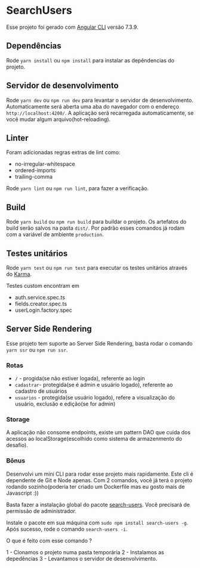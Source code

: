 # SearchUsers

Esse projeto foi gerado com [Angular CLI](https://github.com/angular/angular-cli) versão 7.3.9.

## Dependências
Rode `yarn install` ou `npm install` para instalar as depêndencias do projeto.

## Servidor de desenvolvimento

Rode `yarn dev` ou `npm run dev` para levantar o servidor de desenvolvimento. Automaticamente será aberta uma aba do navegador com o endereço `http://localhost:4200/`. 
A aplicação será recarregada automaticamente, se você mudar algum arquivo(hot-reloading).

## Linter

Foram adicionadas regras extras de lint como:
* no-irregular-whitespace
* ordered-imports
* trailing-comma

Rode `yarn lint` ou `npm run lint`, para fazer a verificação.

## Build

Rode `yarn build` ou `npm run build` para buildar o projeto.
Os artefatos do build serão salvos na pasta `dist/`. Por padrão esses comandos já rodam com a variável de ambiente `production`.

## Testes unitários

Rode `yarn test` ou `npm run test` para executar os testes unitários através do [Karma](https://karma-runner.github.io).

Testes custom encontram em
* auth.service.spec.ts
* fields.creator.spec.ts
* userLogin.factory.spec

## Server Side Rendering

Esse projeto tem suporte ao Server Side Rendering, basta rodar o comando `yarn ssr` ou `npm run ssr`. 


### Rotas
* `/` - progida(se não estiver logada), referente ao login
* `cadastrar`- protegida(se é admin e usuário logado), referente ao cadastro de usuários
* `usuarios` - protegida(se usuário logado), refere a visualização do usuário, exclusão e edição(se for admin)

### Storage
A aplicação não consome endpoints, existe um pattern DAO que cuida dos acessos ao localStorage(escolhido como sistema de armazenmento do desafio).

### Bônus
Desenvolvi um mini CLI para rodar esse projeto mais rapidamente.
Este cli é dependente de Git e Node apenas.
Com 2 comandos, você já terá o projeto rodando sozinho(poderia ter criado um Dockerfile mas eu gosto mais de Javascript :))

Basta fazer a instalação global do pacote [search-users](https://www.npmjs.com/package/search-users). 
Você precisará de permissão de administrador.

Instale o pacote em sua máquina com `sudo npm install search-users -g`.
Após sucesso, rode o comando `search-users -i`.

O que é feito com esse comando ?

1 - Clonamos o projeto numa pasta temporária
2 - Instalamos as depedências
3 - Levantamos o servidor de desenvolvimento.
